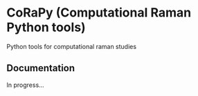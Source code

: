 # CoRaPy (Computational Raman Python tools)

Python tools for computational raman studies


## Documentation

In progress...
